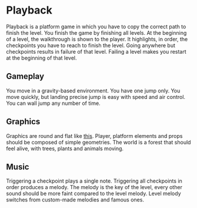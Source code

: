 # Playback

Playback is a platform game in which you have to copy the correct path to finish the level. You finish the game by finishing all levels.
At the beginning of a level, the walkthrough is shown to the player. It highlights, in order, the checkpoints you have to reach to finish the level. Going anywhere but checkpoints results in failure of that level. Failing a level makes you restart at the beginning of that level.

## Gameplay

You move in a gravity-based environment. You have one jump only. You move quickly, but landing precise jump is easy with speed and air control. You can wall jump any number of time.

## Graphics

Graphics are round and flat like [this](https://codepen.io/desandro/pen/YebMXQ). Player, platform elements and props should be composed of simple geometries.
The world is a forest that should feel alive, with trees, plants and animals moving.

## Music

Triggering a checkpoint plays a single note. Triggering all checkpoints in order produces a melody. The melody is the key of the level, every other sound should be more faint compared to the level melody.
Level melody switches from custom-made melodies and famous ones.
